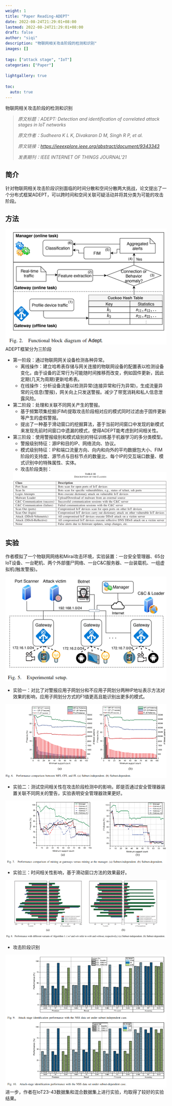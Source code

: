 ```yaml
---
weight: 1
title: "Paper Reading-ADEPT"
date: 2022-08-24T21:29:01+08:00
lastmod: 2022-08-24T21:29:01+08:00
draft: false
author: "siqi"
description: "物联网相关攻击阶段的检测和识别"
images: []

tags: ["attack stage", "IoT"]
categories: ["Paper"]

lightgallery: true

toc:
  auto: true
---
```

物联网相关攻击阶段的检测和识别
<!--more-->

> *原文标题：ADEPT: Detection and identification of correlated attack stages in IoT networks*
>
> *原文作者：Sudheera K L K, Divakaran D M, Singh R P, et al.*
>
> *原文链接：https://ieeexplore.ieee.org/abstract/document/9343343*
>
> *发表期刊：IEEE INTERNET OF THINGS JOURNAL'21*


## 简介
针对物联网相关攻击阶段识别面临的时间分散和空间分散两大挑战，论文提出了一个分布式框架ADEPT，可以跨时间和空间关联可疑活动并将其分类为可能的攻击阶段。

## 方法
<div align=center><img src='./1.png'></div>
ADEPT框架分为三阶段  

- 第一阶段：通过物联网网关设备检测各种异常。
  - 离线操作：建立哈希表存储与网关连接的物联网设备的配置表以检测设备变化，由于设备的正常行为可能随时间推移而改变，例如固件更新，因此定期(几天为周期)更新哈希表。
  - 在线操作：分析设备流量以检测异常(连接异常和行为异常)，生成流量异常的元信息(警报)，网关向上只发送警报。减少了带宽消耗和私人信息泄露风险。  
- 第二阶段：处理和关联不同网关产生的警报。
  - 基于频繁项集挖掘(FIM)提取攻击阶段相对应的模式同时过滤由于固件更新等产生的虚假警报。
  - 提出了一种基于滑动窗口的挖掘算法，基于当前时间窗口中发现的新模式来发现先前时间窗口中遗漏的模式，使得ADEPT能考虑到时间相关性。
- 第三阶段：使用警报级别和模式级别的特征训练基于机器学习的多分类模型。
  - 警报级别特征：源IP和目的IP、网络流向、协议。
  - 模式级别特征：IP和端口流量方向、向内和向外的平均数据包大小、FIM阶段的支持度、源节点与目标节点的数量比、每个IP的交互端口数量、模式识别中的特殊属性、实体。
  - 攻击阶段类别：
  <div align=center><img src='./2.png'></div>
  
## 实验
作者模拟了一个物联网网络和Mirai攻击环境，实验装置：一台安全管理器、65台IoT设备、一台靶机、两个外部僵尸网络、一台C&C服务器、一台装载机、一组虚拟机(触发警报)。
<div align=center><img src='./3.png'></div>

- 实验一：对比了对警报应用子网划分和不应用子网划分两种IP地址表示方法对效果的影响，应用子网划分方式的F1值更高且能识别出更多的模式。
<div align=center><img src='./4.png'></div>

- 实验二：测试空间相关性在攻击阶段检测中的影响，即是否通过安全管理器装置关联不同网关的警告，实验表明安全管理器效果更好。
<div align=center><img src='./5.png'></div>

- 实验三：时间相关性影响，基于滑动窗口方法的效果最好。
<div align=center><img src='./6.png'></div>

- 攻击阶段识别
<div align=center><img src='./7.png'></div>
进一步，作者在IoT23-43数据集和混合数据集上进行实验，均取得了较好的实验结果。

